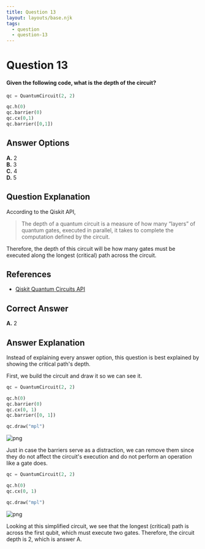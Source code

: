 ```yaml
---
title: Question 13
layout: layouts/base.njk
tags:
  - question
  - question-13
---
```

# Question 13

#### Given the following code, what is the depth of the circuit?
```python
qc = QuantumCircuit(2, 2)

qc.h(0)
qc.barrier(0)
qc.cx(0,1)
qc.barrier([0,1])
```

## Answer Options

**A.** 2  
**B.** 3  
**C.** 4  
**D.** 5  

## Question Explanation

According to the Qiskit API, 

>The depth of a quantum circuit is a measure of how many “layers” of quantum gates, executed in parallel, it takes to complete the computation defined by the circuit.

Therefore, the depth of this circuit will be how many gates must be executed along the longest (critical) path across the circuit.

## References

* [Qiskit Quantum Circuits API](https://qiskit.org/documentation/apidoc/circuit.html?highlight=quantum%20circuit%20depth)

## Correct Answer

**A.** 2

## Answer Explanation

Instead of explaining every answer option, this question is best explained by showing the critical path's depth.

First, we build the circuit and draw it so we can see it.


```python
qc = QuantumCircuit(2, 2)

qc.h(0)
qc.barrier(0)
qc.cx(0, 1)
qc.barrier([0, 1])

qc.draw("mpl")
```




    
![png](output_11_0.png)
    



Just in case the barriers serve as a distraction, we can remove them since they do not affect the circuit's execution and do not perform an operation like a gate does.


```python
qc = QuantumCircuit(2, 2)

qc.h(0)
qc.cx(0, 1)

qc.draw("mpl")
```




    
![png](output_13_0.png)
    



Looking at this simplified circuit, we see that the longest (critical) path is across the first qubit, which must execute two gates.
Therefore, the circuit depth is 2, which is answer A.
